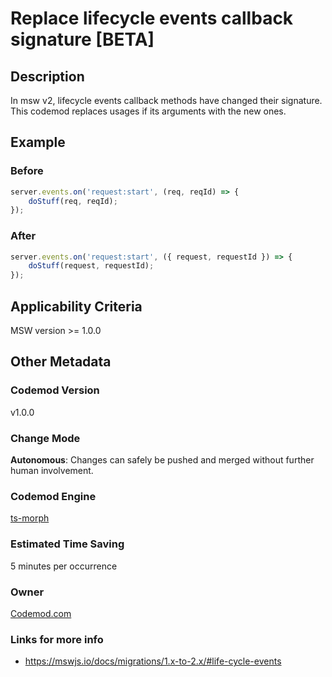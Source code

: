 # Replace lifecycle events callback signature [BETA]

## Description

In msw v2, lifecycle events callback methods have changed their signature. This codemod replaces usages if its arguments with the new ones.

## Example

### Before

```ts
server.events.on('request:start', (req, reqId) => {
	doStuff(req, reqId);
});
```

### After

```ts
server.events.on('request:start', ({ request, requestId }) => {
	doStuff(request, requestId);
});
```

## Applicability Criteria

MSW version >= 1.0.0

## Other Metadata

### Codemod Version

v1.0.0

### Change Mode

**Autonomous**: Changes can safely be pushed and merged without further human involvement.

### **Codemod Engine**

[ts-morph](https://github.com/dsherret/ts-morph)

### Estimated Time Saving

5 minutes per occurrence

### Owner

[Codemod.com](https://github.com/codemod-com)

### Links for more info

-   https://mswjs.io/docs/migrations/1.x-to-2.x/#life-cycle-events
